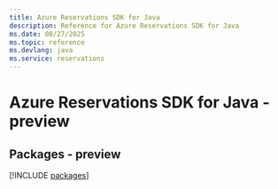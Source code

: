 ```yaml
---
title: Azure Reservations SDK for Java
description: Reference for Azure Reservations SDK for Java
ms.date: 08/27/2025
ms.topic: reference
ms.devlang: java
ms.service: reservations
---
```

# Azure Reservations SDK for Java - preview
## Packages - preview
[!INCLUDE [packages](reservations-index.md)]